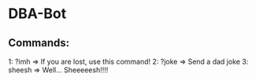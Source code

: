 # DBA-Bot
## Commands:
1: ?imh => If you are lost, use this command!
2: ?joke => Send a dad joke
3: sheesh => Well... Sheeeeesh!!!!
